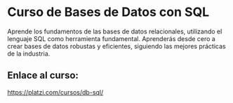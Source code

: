 # Curso de Bases de Datos con SQL

Aprende los fundamentos de las bases de datos relacionales, utilizando el lenguaje SQL como herramienta fundamental. Aprenderás desde cero a crear bases de datos robustas y eficientes, siguiendo las mejores prácticas de la industria.

## Enlace al curso:

https://platzi.com/cursos/db-sql/